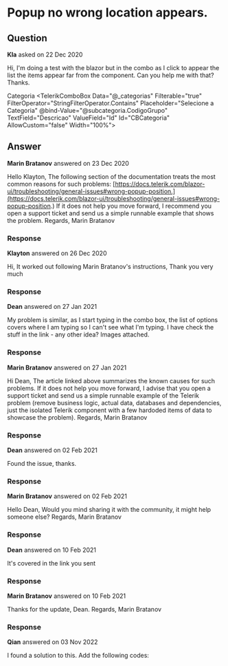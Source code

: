 # Popup no wrong location appears.

## Question

**Kla** asked on 22 Dec 2020

Hi,
I'm doing a test with the blazor but in the combo as I click to appear the list the items appear far from the component. Can you help me with that? Thanks. <div class="col-md-6"> <label class="form-label">Categoria</label>
<TelerikComboBox Data="@_categorias" Filterable="true" FilterOperator="StringFilterOperator.Contains" Placeholder="Selecione a Categoria" @bind-Value="@subcategoria.CodigoGrupo" TextField="Descricao" ValueField="Id" Id="CBCategoria" AllowCustom="false" Width="100%"> </TelerikComboBox></div>

## Answer

**Marin Bratanov** answered on 23 Dec 2020

Hello Klayton, The following section of the documentation treats the most common reasons for such problems: [https://docs.telerik.com/blazor-ui/troubleshooting/general-issues#wrong-popup-position.](https://docs.telerik.com/blazor-ui/troubleshooting/general-issues#wrong-popup-position.) If it does not help you move forward, I recommend you open a support ticket and send us a simple runnable example that shows the problem. Regards, Marin Bratanov

### Response

**Klayton** answered on 26 Dec 2020

Hi, It worked out following Marin Bratanov's instructions, Thank you very much

### Response

**Dean** answered on 27 Jan 2021

My problem is similar, as I start typing in the combo box, the list of options covers where I am typing so I can't see what I'm typing. I have check the stuff in the link - any other idea? Images attached.

### Response

**Marin Bratanov** answered on 27 Jan 2021

Hi Dean, The article linked above summarizes the known causes for such problems. If it does not help you move forward, I advise that you open a support ticket and send us a simple runnable example of the Telerik problem (remove business logic, actual data, databases and dependencies, just the isolated Telerik component with a few hardoded items of data to showcase the problem). Regards, Marin Bratanov

### Response

**Dean** answered on 02 Feb 2021

Found the issue, thanks.

### Response

**Marin Bratanov** answered on 02 Feb 2021

Hello Dean, Would you mind sharing it with the community, it might help someone else? Regards, Marin Bratanov

### Response

**Dean** answered on 10 Feb 2021

It's covered in the link you sent

### Response

**Marin Bratanov** answered on 10 Feb 2021

Thanks for the update, Dean. Regards, Marin Bratanov

### Response

**Qian** answered on 03 Nov 2022

I found a solution to this. Add the following codes: <style> .k-animation-container{ position:fixed } </style>

